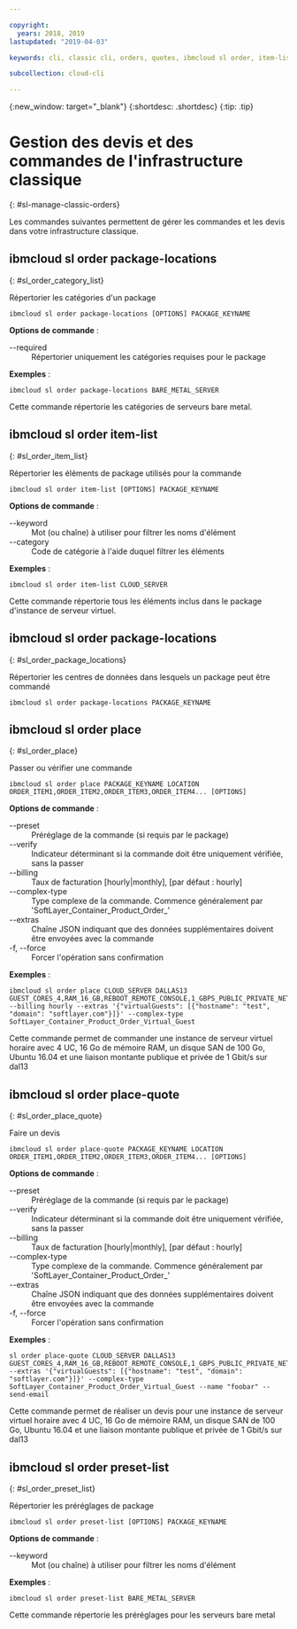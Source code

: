 ```yaml
---

copyright:
  years: 2018, 2019
lastupdated: "2019-04-03"

keywords: cli, classic cli, orders, quotes, ibmcloud sl order, item-list, package-locations, manage orders cli, manage quotes cli

subcollection: cloud-cli

---
```


{:new_window: target="_blank"}
{:shortdesc: .shortdesc}
{:tip: .tip}

# Gestion des devis et des commandes de l'infrastructure classique
{: #sl-manage-classic-orders}

Les commandes suivantes permettent de gérer les commandes et les devis dans votre infrastructure classique.

## ibmcloud sl order package-locations
{: #sl_order_category_list}

Répertorier les catégories d'un package
```
ibmcloud sl order package-locations [OPTIONS] PACKAGE_KEYNAME
```

<strong>Options de commande</strong> :
<dl>
<dt>--required</dt>
<dd>Répertorier uniquement les catégories requises pour le package</dd>
</dl>

**Exemples** :
```
ibmcloud sl order package-locations BARE_METAL_SERVER
```
Cette commande répertorie les catégories de serveurs bare metal.

## ibmcloud sl order item-list
{: #sl_order_item_list}

Répertorier les éléments de package utilisés pour la commande
```
ibmcloud sl order item-list [OPTIONS] PACKAGE_KEYNAME
```

<strong>Options de commande</strong> :
<dl>
<dt>--keyword</dt>
<dd>Mot (ou chaîne) à utiliser pour filtrer les noms d'élément</dd>
<dt>--category</dt>
<dd>Code de catégorie à l'aide duquel filtrer les éléments</dd>
</dl>

**Exemples** :
```
ibmcloud sl order item-list CLOUD_SERVER
```
Cette commande répertorie tous les éléments inclus dans le package d'instance de serveur virtuel.

## ibmcloud sl order package-locations
{: #sl_order_package_locations}

Répertorier les centres de données dans lesquels un package peut être commandé
```
ibmcloud sl order package-locations PACKAGE_KEYNAME
```

## ibmcloud sl order place
{: #sl_order_place}

Passer ou vérifier une commande
```
ibmcloud sl order place PACKAGE_KEYNAME LOCATION ORDER_ITEM1,ORDER_ITEM2,ORDER_ITEM3,ORDER_ITEM4... [OPTIONS]
```

<strong>Options de commande</strong> :
<dl>
<dt>--preset</dt>
<dd>Préréglage de la commande (si requis par le package)</dd>
<dt>--verify</dt>
<dd>Indicateur déterminant si la commande doit être uniquement vérifiée, sans la passer</dd>
<dt>--billing</dt>
<dd>Taux de facturation [hourly|monthly], [par défaut : hourly]</dd>
<dt>--complex-type</dt>
<dd>Type complexe de la commande. Commence généralement par 'SoftLayer_Container_Product_Order_'</dd>
<dt>--extras</dt>
<dd>Chaîne JSON indiquant que des données supplémentaires doivent être envoyées avec la commande</dd>
<dt>-f, --force</dt>
<dd>Forcer l'opération sans confirmation</dd>
</dl>

**Exemples** :
```
ibmcloud sl order place CLOUD_SERVER DALLAS13 GUEST_CORES_4,RAM_16_GB,REBOOT_REMOTE_CONSOLE,1_GBPS_PUBLIC_PRIVATE_NETWORK_UPLINKS,BANDWIDTH_0_GB_2,1_IP_ADDRESS,GUEST_DISK_100_GB_SAN,OS_UBUNTU_16_04_LTS_XENIAL_XERUS_MINIMAL_64_BIT_FOR_VSI,MONITORING_HOST_PING,NOTIFICATION_EMAIL_AND_TICKET,AUTOMATED_NOTIFICATION,UNLIMITED_SSL_VPN_USERS_1_PPTP_VPN_USER_PER_ACCOUNT,NESSUS_VULNERABILITY_ASSESSMENT_REPORTING --billing hourly --extras '{"virtualGuests": [{"hostname": "test", "domain": "softlayer.com"}]}' --complex-type SoftLayer_Container_Product_Order_Virtual_Guest
```
Cette commande permet de commander une instance de serveur virtuel horaire avec 4 UC, 16 Go de mémoire RAM, un disque SAN de 100 Go, Ubuntu 16.04 et une liaison montante publique et privée de 1 Gbit/s sur dal13

## ibmcloud sl order place-quote
{: #sl_order_place_quote}

Faire un devis
```
ibmcloud sl order place-quote PACKAGE_KEYNAME LOCATION ORDER_ITEM1,ORDER_ITEM2,ORDER_ITEM3,ORDER_ITEM4... [OPTIONS]
```

<strong>Options de commande</strong> :
<dl>
<dt>--preset</dt>
<dd>Préréglage de la commande (si requis par le package)</dd>
<dt>--verify</dt>
<dd>Indicateur déterminant si la commande doit être uniquement vérifiée, sans la passer</dd>
<dt>--billing</dt>
<dd>Taux de facturation [hourly|monthly], [par défaut : hourly]</dd>
<dt>--complex-type</dt>
<dd>Type complexe de la commande. Commence généralement par 'SoftLayer_Container_Product_Order_'</dd>
<dt>--extras</dt>
<dd>Chaîne JSON indiquant que des données supplémentaires doivent être envoyées avec la commande</dd>
<dt>-f, --force</dt>
<dd>Forcer l'opération sans confirmation</dd>
</dl>

**Exemples** :
```
sl order place-quote CLOUD_SERVER DALLAS13 GUEST_CORES_4,RAM_16_GB,REBOOT_REMOTE_CONSOLE,1_GBPS_PUBLIC_PRIVATE_NETWORK_UPLINKS,BANDWIDTH_0_GB_2,1_IP_ADDRESS,GUEST_DISK_100_GB_SAN,OS_UBUNTU_16_04_LTS_XENIAL_XERUS_MINIMAL_64_BIT_FOR_VSI,MONITORING_HOST_PING,NOTIFICATION_EMAIL_AND_TICKET,AUTOMATED_NOTIFICATION,UNLIMITED_SSL_VPN_USERS_1_PPTP_VPN_USER_PER_ACCOUNT,NESSUS_VULNERABILITY_ASSESSMENT_REPORTING --extras '{"virtualGuests": [{"hostname": "test", "domain": "softlayer.com"}]}' --complex-type SoftLayer_Container_Product_Order_Virtual_Guest --name "foobar" --send-email
```
Cette commande permet de réaliser un devis pour une instance de serveur virtuel horaire avec 4 UC, 16 Go de mémoire RAM, un disque SAN de 100 Go, Ubuntu 16.04 et une liaison montante publique et privée de 1 Gbit/s sur dal13

## ibmcloud sl order preset-list
{: #sl_order_preset_list}

Répertorier les préréglages de package
```
ibmcloud sl order preset-list [OPTIONS] PACKAGE_KEYNAME
```

<strong>Options de commande</strong> :
<dl>
<dt>--keyword</dt>
<dd>Mot (ou chaîne) à utiliser pour filtrer les noms d'élément</dd>
</dl>

**Exemples** :
```
ibmcloud sl order preset-list BARE_METAL_SERVER
```
Cette commande répertorie les préréglages pour les serveurs bare metal
